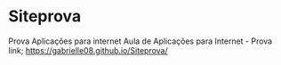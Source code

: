 # Siteprova
Prova Aplicações para internet
Aula de Aplicações para Internet - Prova
link; https://gabrielle08.github.io/Siteprova/
